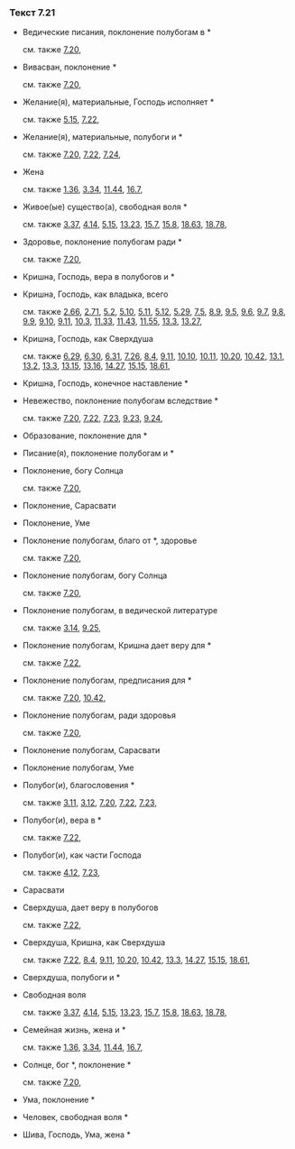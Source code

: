 ### Текст 7.21
	
- Ведические писания, поклонение полубогам в \*

	см. также  [7.20](../07/0720.md), 
	
- Вивасван, поклонение \*

	см. также  [7.20](../07/0720.md), 
	
- Желание(я), материальные, Господь исполняет \*

	см. также  [5.15](../05/0515.md),  [7.22](../07/0722.md), 
	
- Желание(я), материальные, полубоги и \*

	см. также  [7.20](../07/0720.md),  [7.22](../07/0722.md),  [7.24](../07/0724.md), 
	
- Жена

	см. также  [1.36](../01/0136.md),  [3.34](../03/0334.md),  [11.44](../11/1144.md),  [16.7](../16/1607.md), 
	
- Живое(ые) существо(а), свободная воля \*

	см. также  [3.37](../03/0337.md),  [4.14](../04/0414.md),  [5.15](../05/0515.md),  [13.23](../13/1323.md),  [15.7](../15/1507.md),  [15.8](../15/1508.md),  [18.63](../18/1863.md),  [18.78](../18/1878.md), 
	
- Здоровье, поклонение полубогам ради \*

	см. также  [7.20](../07/0720.md), 
	
- Кришна, Господь, вера в полубогов и \*

	
- Кришна, Господь, как владыка, всего

	см. также  [2.66](../02/0266.md),  [2.71](../02/0271.md),  [5.2](../05/0502.md),  [5.10](../05/0510.md),  [5.11](../05/0511.md),  [5.12](../05/0512.md),  [5.29](../05/0529.md),  [7.5](../07/0705.md),  [8.9](../08/0809.md),  [9.5](../09/0905.md),  [9.6](../09/0906.md),  [9.7](../09/0907.md),  [9.8](../09/0908.md),  [9.9](../09/0909.md),  [9.10](../09/0910.md),  [9.11](../09/0911.md),  [10.3](../10/1003.md),  [11.33](../11/1133.md),  [11.43](../11/1143.md),  [11.55](../11/1155.md),  [13.3](../13/1303.md),  [13.27](../13/1327.md), 
	
- Кришна, Господь, как Сверхдуша

	см. также  [6.29](../06/0629.md),  [6.30](../06/0630.md),  [6.31](../06/0631.md),  [7.26](../07/0726.md),  [8.4](../08/0804.md),  [9.11](../09/0911.md),  [10.10](../10/1010.md),  [10.11](../10/1011.md),  [10.20](../10/1020.md),  [10.42](../10/1042.md),  [13.1](../13/1301.md),  [13.2](../13/1302.md),  [13.3](../13/1303.md),  [13.15](../13/1315.md),  [13.16](../13/1316.md),  [14.27](../14/1427.md),  [15.15](../15/1515.md),  [18.61](../18/1861.md), 
	
- Кришна, Господь, конечное наставление \*

	
- Невежество, поклонение полубогам вследствие \*

	см. также  [7.20](../07/0720.md),  [7.22](../07/0722.md),  [7.23](../07/0723.md),  [9.23](../09/0923.md),  [9.24](../09/0924.md), 
	
- Образование, поклонение для \*

	
- Писание(я), поклонение полубогам и \*

	
- Поклонение, богу Солнца

	см. также  [7.20](../07/0720.md), 
	
- Поклонение, Сарасвати

	
- Поклонение, Уме

	
- Поклонение полубогам, благо от \*, здоровье

	см. также  [7.20](../07/0720.md), 
	
- Поклонение полубогам, богу Солнца

	см. также  [7.20](../07/0720.md), 
	
- Поклонение полубогам, в ведической литературе

	см. также  [3.14](../03/0314.md),  [9.25](../09/0925.md), 
	
- Поклонение полубогам, Кришна дает веру для \*

	см. также  [7.22](../07/0722.md), 
	
- Поклонение полубогам, предписания для \*

	см. также  [7.20](../07/0720.md),  [10.42](../10/1042.md), 
	
- Поклонение полубогам, ради здоровья

	см. также  [7.20](../07/0720.md), 
	
- Поклонение полубогам, Сарасвати

	
- Поклонение полубогам, Уме

	
- Полубог(и), благословения \*

	см. также  [3.11](../03/0311.md),  [3.12](../03/0312.md),  [7.20](../07/0720.md),  [7.22](../07/0722.md),  [7.23](../07/0723.md), 
	
- Полубог(и), вера в \*

	см. также  [7.22](../07/0722.md), 
	
- Полубог(и), как части Господа

	см. также  [4.12](../04/0412.md),  [7.23](../07/0723.md), 
	
- Сарасвати

	
- Сверхдуша, дает веру в полубогов

	см. также  [7.22](../07/0722.md), 
	
- Сверхдуша, Кришна, как Сверхдуша

	см. также  [7.22](../07/0722.md),  [8.4](../08/0804.md),  [9.11](../09/0911.md),  [10.20](../10/1020.md),  [10.42](../10/1042.md),  [13.3](../13/1303.md),  [14.27](../14/1427.md),  [15.15](../15/1515.md),  [18.61](../18/1861.md), 
	
- Сверхдуша, полубоги и \*

	
- Свободная воля

	см. также  [3.37](../03/0337.md),  [4.14](../04/0414.md),  [5.15](../05/0515.md),  [13.23](../13/1323.md),  [15.7](../15/1507.md),  [15.8](../15/1508.md),  [18.63](../18/1863.md),  [18.78](../18/1878.md), 
	
- Семейная жизнь, жена и \*

	см. также  [1.36](../01/0136.md),  [3.34](../03/0334.md),  [11.44](../11/1144.md),  [16.7](../16/1607.md), 
	
- Солнце, бог \*, поклонение \*

	см. также  [7.20](../07/0720.md), 
	
- Ума, поклонение \*

	
- Человек, свободная воля \*

	
- Шива, Господь, Ума, жена \*

